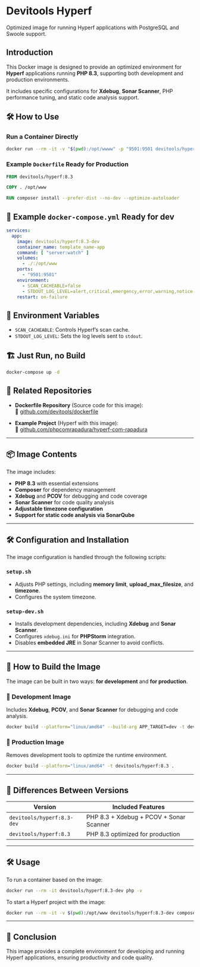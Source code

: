 # Devitools Hyperf  

Optimized image for running Hyperf applications with PostgreSQL and Swoole support.  

## Introduction
This Docker image is designed to provide an optimized environment for **Hyperf** applications running **PHP 8.3**, supporting both development and production environments.

It includes specific configurations for **Xdebug**, **Sonar Scanner**, PHP performance tuning, and static code analysis support.

## 🛠️ How to Use  

### Run a Container Directly  
```sh
docker run --rm -it -v "$(pwd):/opt/wwww" -p "9501:9501 devitools/hyperf:8.3 server:watch
```

### Example `Dockerfile` Ready for Production
```dockerfile
FROM devitools/hyperf:8.3

COPY . /opt/www

RUN composer install --prefer-dist --no-dev --optimize-autoloader
```

## 🚀 Example `docker-compose.yml` Ready for dev
```yaml
services:
  app:
    image: devitools/hyperf:8.3-dev
    container_name: template_name-app
    command: [ "server:watch" ]
    volumes:
      - ./:/opt/www
    ports:
      - "9501:9501"
    environment:
      - SCAN_CACHEABLE=false
      - STDOUT_LOG_LEVEL=alert,critical,emergency,error,warning,notice,info
    restart: on-failure
```

## 📌 Environment Variables
- `SCAN_CACHEABLE`: Controls Hyperf’s scan cache.  
- `STDOUT_LOG_LEVEL`: Sets the log levels sent to `stdout`.  

## 🏗️ Just Run, no Build
```sh
docker-compose up -d
```


## 📂 Related Repositories  

- **Dockerfile Repository** (Source code for this image):  
  🔗 [github.com/devitools/dockerfile](https://github.com/devitools/dockerfile)  

- **Example Project** (Hyperf with this image):  
  🔗 [github.com/phpcomrapadura/hyperf-com-rapadura](https://github.com/phpcomrapadura/hyperf-com-rapadura)  


---

## 📦 Image Contents
The image includes:
- **PHP 8.3** with essential extensions
- **Composer** for dependency management
- **Xdebug** and **PCOV** for debugging and code coverage
- **Sonar Scanner** for code quality analysis
- **Adjustable timezone configuration**
- **Support for static code analysis via SonarQube**

---

## 🛠️ Configuration and Installation
The image configuration is handled through the following scripts:

### `setup.sh`
- Adjusts PHP settings, including **memory limit**, **upload_max_filesize**, and **timezone**.
- Configures the system timezone.

### `setup-dev.sh`
- Installs development dependencies, including **Xdebug** and **Sonar Scanner**.
- Configures `xdebug.ini` for **PHPStorm** integration.
- Disables **embedded JRE** in Sonar Scanner to avoid conflicts.

---

## 📌 How to Build the Image
The image can be built in two ways: **for development** and **for production**.

### 🔹 **Development Image**
Includes **Xdebug**, **PCOV**, and **Sonar Scanner** for debugging and code analysis.

```sh
docker build --platform="linux/amd64" --build-arg APP_TARGET=dev -t devitools/hyperf:8.3-dev .
```

### 🔹 **Production Image**
Removes development tools to optimize the runtime environment.

```sh
docker build --platform="linux/amd64" -t devitools/hyperf:8.3 .
```

---

## 🚀 Differences Between Versions

| Version                | Included Features |
|------------------------|------------------|
| `devitools/hyperf:8.3-dev` | PHP 8.3 + Xdebug + PCOV + Sonar Scanner |
| `devitools/hyperf:8.3`     | PHP 8.3 optimized for production |

---

## 🛠 Usage
To run a container based on the image:

```sh
docker run --rm -it devitools/hyperf:8.3-dev php -v
```

To start a Hyperf project with the image:

```sh
docker run --rm -it -v $(pwd):/opt/www devitools/hyperf:8.3-dev composer create-project hyperf/hyperf-skeleton .
```

---

## 📌 Conclusion
This image provides a complete environment for developing and running Hyperf applications, ensuring productivity and code quality.
